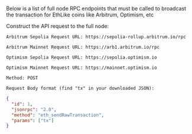 Below is a list of full node RPC endpoints that must be called to broadcast the transaction for EthLike coins like Arbitrum, Optimism, etc

Construct the API request to the full node:

    Arbitrum Sepolia Request URL: https://sepolia-rollup.arbitrum.io/rpc

    Arbitrum Mainnet Request URL: https://arb1.arbitrum.io/rpc

    Optimism Sepolia Request URL: https://sepolia.optimism.io

    Optimism Mainnet Request URL: https://mainnet.optimism.io 

    Method: POST

    Request Body format (find "tx" in your downloaded JSON):

```json
{
  "id": 1,
  "jsonrpc": "2.0",
  "method": "eth_sendRawTransaction",
  "params": ["tx"]
}
```